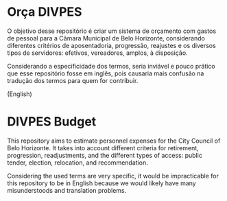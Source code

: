 # Orça DIVPES

O objetivo desse repositório é criar um sistema de orçamento com gastos de pessoal para a Câmara Municipal de Belo Horizonte, considerando diferentes critérios de aposentadoria, progressão, reajustes e os diversos tipos de servidores: efetivos, vereadores, amplos, à disposição. 

Considerando a especificidade dos termos, seria inviável e pouco prático que esse repositório fosse em inglês, pois causaria mais confusão na tradução dos termos para quem for contribuir.

(English)
# DIVPES Budget

This repository aims to estimate personnel expenses for the City Council of Belo Horizonte. It takes into account different criteria for retirement, progression, readjustments, and the different types of access: public tender, election, relocation, and recommendation.

Considering the used terms are very specific, it would be impracticable for this repository to be in English because we would likely have many misunderstoods and translation problems.
